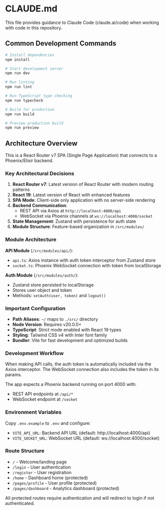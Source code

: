 # CLAUDE.md

This file provides guidance to Claude Code (claude.ai/code) when working with code in this repository.

## Common Development Commands

```bash
# Install dependencies
npm install

# Start development server
npm run dev

# Run linting
npm run lint

# Run TypeScript type checking
npm run typecheck

# Build for production
npm run build

# Preview production build
npm run preview
```

## Architecture Overview

This is a React Router v7 SPA (Single Page Application) that connects to a Phoenix/Elixir backend.

### Key Architectural Decisions

1. **React Router v7**: Latest version of React Router with modern routing patterns
2. **React 19**: Latest version of React with enhanced features
3. **SPA Mode**: Client-side only application with no server-side rendering
4. **Backend Communication**: 
   - REST API via Axios at `http://localhost:4000/api`
   - WebSocket via Phoenix channels at `ws://localhost:4000/socket`
5. **State Management**: Zustand with persistence for auth state
6. **Module Structure**: Feature-based organization in `/src/modules/`

### Module Architecture

**API Module** (`/src/modules/api/`):
- `api.ts`: Axios instance with auth token interceptor from Zustand store
- `socket.ts`: Phoenix WebSocket connection with token from localStorage

**Auth Module** (`/src/modules/auth/`):
- Zustand store persisted to localStorage
- Stores user object and token
- Methods: `setAuth(user, token)` and `logout()`

### Important Configuration

- **Path Aliases**: `~/` maps to `./src/` directory
- **Node Version**: Requires v20.0.0+
- **TypeScript**: Strict mode enabled with React 19 types
- **Styling**: Tailwind CSS v4 with Inter font family
- **Bundler**: Vite for fast development and optimized builds

### Development Workflow

When making API calls, the auth token is automatically included via the Axios interceptor. The WebSocket connection also includes the token in its params.

The app expects a Phoenix backend running on port 4000 with:
- REST API endpoints at `/api/*`
- WebSocket endpoint at `/socket`

### Environment Variables

Copy `.env.example` to `.env` and configure:
- `VITE_API_URL`: Backend API URL (default: http://localhost:4000/api)
- `VITE_SOCKET_URL`: WebSocket URL (default: ws://localhost:4000/socket)

### Route Structure

- `/` - Welcome/landing page
- `/login` - User authentication
- `/register` - User registration
- `/home` - Dashboard home (protected)
- `/pages/profile` - User profile (protected)
- `/pages/dashboard` - Analytics dashboard (protected)

All protected routes require authentication and will redirect to login if not authenticated.